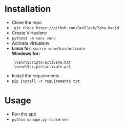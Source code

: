 # Installation
- Clone the repo
- ``` git clone https://github.com/DevSleek/Zaha-Hadid```
- Create Virtualenv
- ```python3 -m venv venv```
- Activate virtualenv
- <b>Linux for:</b>
   ```source venv/bin/activate```   
  <b>Windows for:</b>
  ```
  .\venv\Scripts\activate.bat
  .\venv\Scripts\activate.ps1
  ```
- Install the requirements
- ```pip install -r requirements.txt```
  
# Usage
- Run the app
- ```python manage.py runserver```
